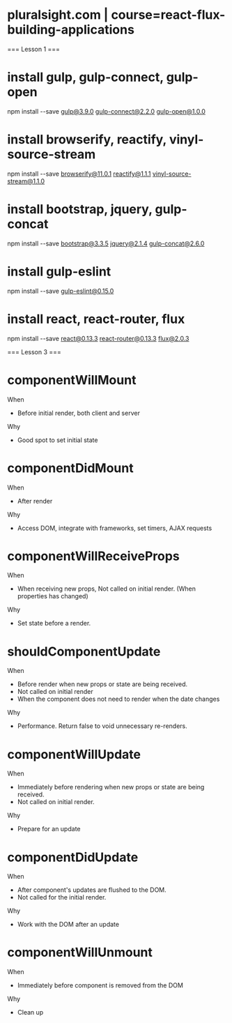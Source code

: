 # pluralsight.com | course=react-flux-building-applications

=== Lesson 1 ===

# install gulp, gulp-connect, gulp-open
npm install --save gulp@3.9.0 gulp-connect@2.2.0 gulp-open@1.0.0

# install browserify, reactify, vinyl-source-stream
npm install --save browserify@11.0.1 reactify@1.1.1 vinyl-source-stream@1.1.0

# install bootstrap, jquery, gulp-concat
npm install --save bootstrap@3.3.5 jquery@2.1.4 gulp-concat@2.6.0

# install gulp-eslint
npm install --save gulp-eslint@0.15.0

# install react, react-router, flux
npm install --save react@0.13.3 react-router@0.13.3 flux@2.0.3


=== Lesson 3 ===

# componentWillMount
When
- Before initial render, both client and server

Why
- Good spot to set initial state

# componentDidMount
When
- After render

Why
- Access DOM, integrate with frameworks, set timers, AJAX requests

# componentWillReceiveProps
When 
- When receiving new props, Not called on initial render. (When properties has changed)

Why
- Set state before a render.

# shouldComponentUpdate
When 
- Before render when new props or state are being received.
- Not called on initial render
- When the component does not need to render when the date changes

Why
- Performance. Return false to void unnecessary re-renders.

# componentWillUpdate
When 
- Immediately before rendering when new props or state are being received.
- Not called on initial render.

Why
- Prepare for an update

# componentDidUpdate
When 
- After component's updates are flushed to the DOM.
- Not called for the initial render.

Why
- Work with the DOM after an update

# componentWillUnmount
When 
- Immediately before component is removed from the DOM

Why
- Clean up